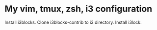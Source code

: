 # My vim, tmux, zsh, i3 configuration

Install i3blocks.
Clone i3blocks-contrib to i3 directory.
Install i3lock.




